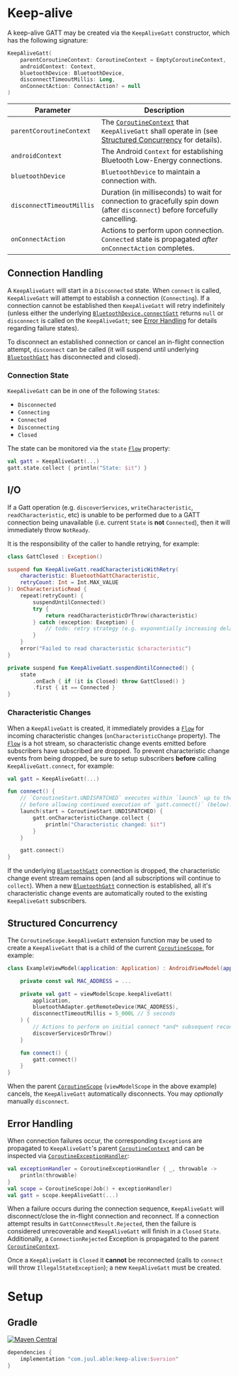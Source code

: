 # Keep-alive

A keep-alive GATT may be created via the `KeepAliveGatt` constructor, which has the following
signature:

```kotlin
KeepAliveGatt(
    parentCoroutineContext: CoroutineContext = EmptyCoroutineContext,
    androidContext: Context,
    bluetoothDevice: BluetoothDevice,
    disconnectTimeoutMillis: Long,
    onConnectAction: ConnectAction? = null
)
```

| Parameter                 | Description                                                                                                                         |
|---------------------------|-------------------------------------------------------------------------------------------------------------------------------------|
| `parentCoroutineContext`  | The [`CoroutineContext`] that `KeepAliveGatt` shall operate in (see [Structured Concurrency](#structured-concurrency) for details). |
| `androidContext`          | The Android `Context` for establishing Bluetooth Low-Energy connections.                                                            |
| `bluetoothDevice`         | `BluetoothDevice` to maintain a connection with.                                                                                    |
| `disconnectTimeoutMillis` | Duration (in milliseconds) to wait for connection to gracefully spin down (after `disconnect`) before forcefully cancelling.        |
| `onConnectAction`         | Actions to perform upon connection. `Connected` state is propagated _after_ `onConnectAction` completes.                            |

## Connection Handling

A `KeepAliveGatt` will start in a `Disconnected` state. When `connect` is called, `KeepAliveGatt`
will attempt to establish a connection (`Connecting`). If a connection cannot be established then
`KeepAliveGatt` will retry indefinitely (unless either the underlying
[`BluetoothDevice.connectGatt`] returns `null` or `disconnect` is called on the `KeepAliveGatt`; see
[Error Handling](#error-handling) for details regarding failure states).

To disconnect an established connection or cancel an in-flight connection attempt, `disconnect` can
be called (it will suspend until underlying [`BluetoothGatt`] has disconnected and closed).

### Connection State

`KeepAliveGatt` can be in one of the following `State`s:

- `Disconnected`
- `Connecting`
- `Connected`
- `Disconnecting`
- `Closed`

The state can be monitored via the `state` [`Flow`] property:

```kotlin
val gatt = KeepAliveGatt(...)
gatt.state.collect { println("State: $it") }
```

## I/O

If a Gatt operation (e.g. `discoverServices`, `writeCharacteristic`, `readCharacteristic`, etc) is
unable to be performed due to a GATT connection being unavailable (i.e. current `State` is **not**
`Connected`), then it will immediately throw `NotReady`.

It is the responsibility of the caller to handle retrying, for example:

```kotlin
class GattClosed : Exception()

suspend fun KeepAliveGatt.readCharacteristicWithRetry(
    characteristic: BluetoothGattCharacteristic,
    retryCount: Int = Int.MAX_VALUE
): OnCharacteristicRead {
    repeat(retryCount) {
        suspendUntilConnected()
        try {
            return readCharacteristicOrThrow(characteristic)
        } catch (exception: Exception) {
            // todo: retry strategy (e.g. exponentially increasing delay)
        }
    }
    error("Failed to read characteristic $characteristic")
}

private suspend fun KeepAliveGatt.suspendUntilConnected() {
    state
        .onEach { if (it is Closed) throw GattClosed() }
        .first { it == Connected }
}
```

### Characteristic Changes

When a `KeepAliveGatt` is created, it immediately provides a [`Flow`] for incoming characteristic
changes (`onCharacteristicChange` property). The [`Flow`] is a hot stream, so characteristic change
events emitted before subscribers have subscribed are dropped. To prevent characteristic change
events from being dropped, be sure to setup subscribers **before** calling `KeepAliveGatt.connect`,
for example:

```kotlin
val gatt = KeepAliveGatt(...)

fun connect() {
    // `CoroutineStart.UNDISPATCHED` executes within `launch` up to the `collect` (then suspends),
    // before allowing continued execution of `gatt.connect()` (below).
    launch(start = CoroutineStart.UNDISPATCHED) {
        gatt.onCharacteristicChange.collect {
            println("Characteristic changed: $it")
        }
    }

    gatt.connect()
}
```

If the underlying [`BluetoothGatt`] connection is dropped, the characteristic change event stream
remains open (and all subscriptions will continue to `collect`). When a new [`BluetoothGatt`]
connection is established, all it's characteristic change events are automatically routed to the
existing `KeepAliveGatt` subscribers.

## Structured Concurrency

The `CoroutineScope.keepAliveGatt` extension function may be used to create a `KeepAliveGatt` that
is a child of the current [`CoroutineScope`], for example:

```kotlin
class ExampleViewModel(application: Application) : AndroidViewModel(application) {

    private const val MAC_ADDRESS = ...

    private val gatt = viewModelScope.keepAliveGatt(
        application,
        bluetoothAdapter.getRemoteDevice(MAC_ADDRESS),
        disconnectTimeoutMillis = 5_000L // 5 seconds
    ) {
        // Actions to perform on initial connect *and* subsequent reconnects:
        discoverServicesOrThrow()
    }

    fun connect() {
        gatt.connect()
    }
}
```

When the parent [`CoroutineScope`] (`viewModelScope` in the above example) cancels, the
`KeepAliveGatt` automatically disconnects. You may _optionally_ manually `disconnect`.

## Error Handling

When connection failures occur, the corresponding `Exception`s are propagated to `KeepAliveGatt`'s
parent [`CoroutineContext`] and can be inspected via [`CoroutineExceptionHandler`]:

```kotlin
val exceptionHandler = CoroutineExceptionHandler { _, throwable ->
    println(throwable)
}
val scope = CoroutineScope(Job() + exceptionHandler)
val gatt = scope.keepAliveGatt(...)
```

When a failure occurs during the connection sequence, `KeepAliveGatt` will disconnect/close the
in-flight connection and reconnect. If a connection attempt results in `GattConnectResult.Rejected`,
then the failure is considered unrecoverable and `KeepAliveGatt` will finish in a `Closed` `State`.
Additionally, a `ConnectionRejected` Exception is propagated to the parent [`CoroutineContext`].

Once a `KeepAliveGatt` is `Closed` it **cannot** be reconnected (calls to `connect` will throw
`IllegalStateException`); a new `KeepAliveGatt` must be created.

# Setup

## Gradle

[![Maven Central](https://maven-badges.herokuapp.com/maven-central/com.juul.able/keep-alive/badge.svg)](https://maven-badges.herokuapp.com/maven-central/com.juul.able/keep-alive)

```groovy
dependencies {
    implementation "com.juul.able:keep-alive:$version"
}
```


[`BluetoothDevice.connectGatt`]: https://developer.android.com/reference/android/bluetooth/BluetoothDevice#connectGatt(android.content.Context,%20boolean,%20android.bluetooth.BluetoothGattCallback)
[`BluetoothGatt`]: https://developer.android.com/reference/android/bluetooth/BluetoothGatt
[`CoroutineScope`]: https://kotlin.github.io/kotlinx.coroutines/kotlinx-coroutines-core/kotlinx.coroutines/-coroutine-scope/
[`CoroutineContext`]: https://kotlinlang.org/api/latest/jvm/stdlib/kotlin.coroutines/-coroutine-context/
[`Flow`]: https://kotlin.github.io/kotlinx.coroutines/kotlinx-coroutines-core/kotlinx.coroutines.flow/-flow/
[`CoroutineExceptionHandler`]: https://kotlin.github.io/kotlinx.coroutines/kotlinx-coroutines-core/kotlinx.coroutines/-coroutine-exception-handler/
